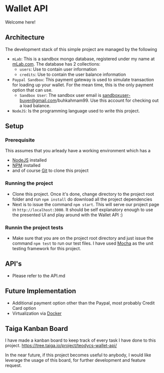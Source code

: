 # Wallet API
Welcome here!

## Architecture
The development stack of this simple project are managed by the following
* `mLab`: This is a sandbox mongo database, registered under my name at [mLab.com](http://mLab.com). The database
  has 2 collections:
  * `users`: Use to contain user information
  * `credits`: Use to contain the user balance information
* `Paypal Sandbox`: This payment gateway is used to simulate transaction for loading up your wallet. For the mean time, this is the only payment option that can use.
  * `Sandbox User`: The sandbox user email is sandboxuser-buyer@gmail.com/buhkahmam99. Use this account for checking out a load balance.
* `NodeJS`: Is the programming language used to write this project.

## Setup

### Prerequisite
This assumes that you arleady have a working environment which has a
* [NodeJS](https://nodejs.org) installed
* [NPM](https://www.npmjs.com) installed
* and of course [Git](https://git-scm.com/book/en/v2/Getting-Started-Installing-Git) to clone this project

### Running the project
* Clone this project. Once it's done, change directory to the project root folder and run `npm install` do download all the project dependencies
* Next is to issue the command `npm start`. This will serve our project page in `http://localhost:3000`. It should be self explanatory enough to use the presented UI and play around with the Wallet API :)

### Runnin the project tests
* Make sure that you are on the project root directory and just issue the command `npm test` to run our test files. I have used [Mocha](http://mochajs.org/) as the unit testing framework for this project.

## API's
* Please refer to the API.md

## Future Implementation
* Additional payment option other than the Paypal, most probably Credit Card option
* Virtualization via [Docker](https://www.docker.com)
  
## Taiga Kanban Board
I have made a kanban board to keep track of every task I have done to this project.
https://tree.taiga.io/project/teodycs-wallet-api/

In the near future, if this project becomes useful to anybody, I would like leverage the usage of this board, for
further development and feature request.
